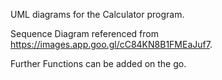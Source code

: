 UML diagrams for the Calculator program.


Sequence Diagram referenced from https://images.app.goo.gl/cC84KN8B1FMEaJuf7.


Further Functions can be added on the go.
